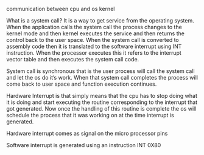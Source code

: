 communication between cpu and os kernel

What is a system call?
It is a way to get service from the operating system. When the application calls the system call the process changes to the kernel mode and then kernel executes the service and then returns the control back to the user space. When the system call is converted to assembly code then it is translated to the software interrupt using INT instruction. When the processor executes this it refers to the interrupt vector table and then executes the system call code.

System call is synchronous that is the user process will call the system call and let the os do it’s work. When that system call completes the process will come back to user space and function execution continues.

Hardware Interrupt is that simply means that the cpu has to stop doing what it is doing and start executing the routine corresponding to the interrupt that got generated. Now once the handling of this routine is complete the os  will schedule the process that it was working on at the time interrupt is generated.

Hardware interrupt comes as signal on the micro processor pins

Software interrupt is generated using an instruction INT 0X80 